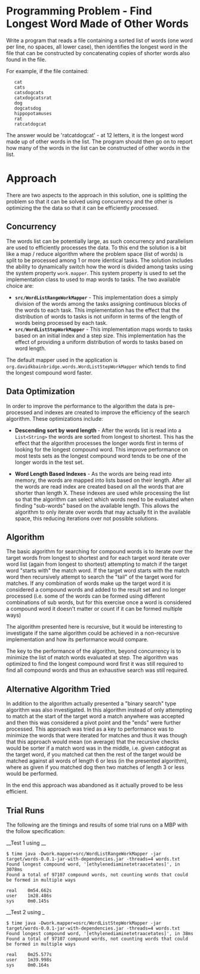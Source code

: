 Programming Problem - Find Longest Word Made of Other Words
===========================================================

Write a program that reads a file containing a sorted list of words (one word
per line, no spaces, all lower case), then identifies the longest word in
the file that can be constructed by concatenating copies of shorter words
also found in the file.

For example, if the file contained:

       cat
       cats
       catsdogcats
       catxdogcatsrat
       dog
       dogcatsdog
       hippopotamuses
       rat
       ratcatdogcat

The answer would be 'ratcatdogcat' - at 12 letters, it is the longest
word made up of other words in the list.  The program should then go on to
report how many of the words in the list can be constructed of other words
in the list.

Approach
========
There are two aspects to the approach in this solution, one is splitting the problem
so that it can be solved using concurrency and the other is optimizing the the data
so that it can be efficiently processed.

Concurrency
-----------
The words list can be potentially large, as such concurrency and parallelism are used
to efficiently processes the data. To this end the solution is a bit like a map / reduce
algorithm where the problem space (list of words) is split to be processed among 1 or more
identical tasks. The solution includes the ability to dynamically switch how the word is
divided among tasks using the system property `work.mapper`. This system property is used
to set the implementation class to used to map words to tasks. The two available choice are:

- __`src/WordListRangeWorkMapper`__ - This implementation does a simply 
division of the words among the tasks assigning continuous blocks of the words to each task.
This implementation has the effect that the distribution of words to tasks is not uniform in
terms of the length of words being processed by each task.
- __`src/WordListStepWorkMapper`__ - This implementation maps words to tasks
based on an initial index and a step size. This implementation has the effect of providing a
uniform distribution of words to tasks based on word length.

The default mapper used in the application is `org.davidkbainbridge.words.WordListStepWorkMapper`
which tends to find the longest compound word faster.

Data Optimization
-----------------
In order to improve the performance to the algorithm the data is pre-processed and 
indexes are created to improve the efficiency of the search algorithm. These optimizations
include:

- __Descending sort by word length__ - After the words list is read into a `List<String>` the words
are sorted from longest to shortest. This has the effect that the algorithm processes the longer words
first in terms of looking for the longest compound word. This improve performance on most tests 
sets as the longest compound word tends to be one of the longer words in the test set.

- __Word Length Based Indexes__ - As the words are being read into memory, the words are mapped into
lists based on their length. After all the words are read index are created based on all the words
that are shorter than length X. These indexes are used while processing the list so that the 
algorithm can select which words need to be evaluated when finding "sub-words" based on the available
length. This allows the algorithm to only iterate over words that may actually fit in the available space,
this reducing iterations over not possible solutions.

Algorithm
---------
The basic algorithm for searching for compound words is to iterate over the target words from longest to
shortest and for each target word iterate over word list (again from longest to shortest) attempting to
match if the target word "starts with" the match word. If the target word starts with the match word then
recursively attempt to search the "tail" of the target word for matches. If any combination of words 
make up the target word it is considered a compound words and added to the result set and no longer processed
(i.e. some of the words can be formed using different combinations of sub words, but for this exercise once
a word is considered a compound word it doesn't matter or count if it can be formed multiple ways)

The algorithm presented here is recursive, but it would be interesting to investigate if the same algorithm
could be achieved in a non-recursive implementation and how its performance would compare.

The key to the performance of the algorithm, beyond concurrency is to minimize the list of match words evaluated
at step. The algorithm was optimized to find the longest compound word first it was still required to find all 
compound words and thus an exhaustive search was still required.

Alternative Algorithm Tried
----------------------------
In addition to the algorithm actually presented a "binary search" type algorithm was also investigated. In this 
algorithm instead of only attempting to match at the start of the target word a match anywhere was accepted and
then this was considered a pivot point and the "ends" were further processed. This approach was tried as a
key to performance was to minimize the words that were iterated for matches and thus it was though that this
approach would mean (on average) that the recursive checks would be sorter if a match word was in the middle, i.e.
given catdograt as the target word, if you matched cat then the rest of the target would be matched against all
words of length 6 or less (in the presented algorithm), where as given if you matched dog then two matches of length
3 or less would be performed.

In the end this approach was abandoned as it actually proved to be less efficient.

Trial Runs
----------

The following are the timings and results of some trial runs on a MBP with the follow specification:



__Test 1 using __
	
	$ time java -Dwork.mapper=src/WordListRangeWorkMapper -jar target/words-0.0.1-jar-with-dependencies.jar -threads=4 words.txt 
	Found longest compound word, '[ethylenediaminetetraacetates]', in 3078ms
	Found a total of 97107 compound words, not counting words that could be formed in multiple ways

	real	0m54.662s
	user	1m28.486s
	sys		0m0.145s

__Test 2 using _

	$ time java -Dwork.mapper=osrc/WordListStepWorkMapper -jar target/words-0.0.1-jar-with-dependencies.jar -threads=4 words.txt 
	Found longest compound word, '[ethylenediaminetetraacetates]', in 38ms
	Found a total of 97107 compound words, not counting words that could be formed in multiple ways
	
	real	0m25.577s
	user	1m39.998s
	sys		0m0.164s
